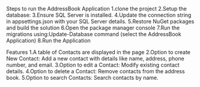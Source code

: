 Steps to run the AddressBook Application
1.clone the project
2.Setup the database:
3.Ensure SQL Server is installed.
4.Update the connection string in appsettings.json with your SQL Server details.
5.Restore NuGet packages and build the solution
6.Open the package manager console
7.Run the migrations using:Update-Database command (select the AddressBook Application)
8.Run the Application

Features
1.A table of Contacts are displayed in the page
2.Option to create New Contact: Add a new contact with details like name, address, phone number, and email.
3.Option to edit a Contact: Modify existing contact details.
4.Option to delete a Contact: Remove contacts from the address book.
5.Option to search Contacts: Search contacts by name.





